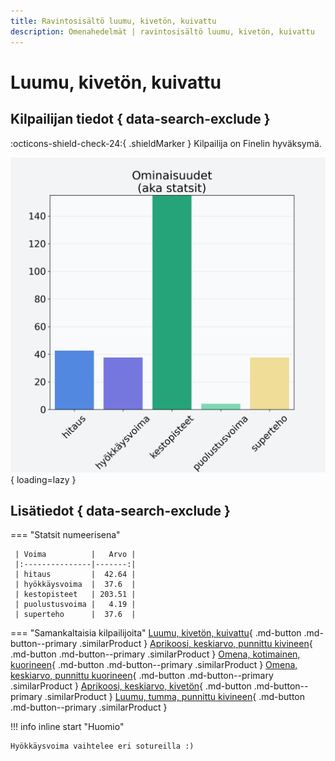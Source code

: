```yaml
---
title: Ravintosisältö luumu, kivetön, kuivattu
description: Omenahedelmät | ravintosisältö luumu, kivetön, kuivattu
---
```


# Luumu, kivetön, kuivattu


## Kilpailijan tiedot { data-search-exclude }

:octicons-shield-check-24:{ .shieldMarker } Kilpailija on Finelin hyväksymä.

![Luumu, kivetön, kuivattu](./images/luumu-kiveton-kuivattu.png){ loading=lazy }

## Lisätiedot { data-search-exclude }
=== "Statsit numeerisena"

     | Voima          |   Arvo |
     |:---------------|-------:|
     | hitaus         |  42.64 |
     | hyökkäysvoima  |  37.6  |
     | kestopisteet   | 203.51 |
     | puolustusvoima |   4.19 |
     | superteho      |  37.6  |

=== "Samankaltaisia kilpailijoita"
    [Luumu, kivetön, kuivattu](/luumu-kiveton-kuivattu){ .md-button .md-button--primary .similarProduct }
    [Aprikoosi, keskiarvo, punnittu kivineen](/aprikoosi-keskiarvo-punnittu-kivineen){ .md-button .md-button--primary .similarProduct }
    [Omena, kotimainen, kuorineen](/omena-kotimainen-kuorineen){ .md-button .md-button--primary .similarProduct }
    [Omena, keskiarvo, punnittu kuorineen](/omena-keskiarvo-punnittu-kuorineen){ .md-button .md-button--primary .similarProduct }
    [Aprikoosi, keskiarvo, kivetön](/aprikoosi-keskiarvo-kiveton){ .md-button .md-button--primary .similarProduct }
    [Luumu, tumma, punnittu kivineen](/luumu-tumma-punnittu-kivineen){ .md-button .md-button--primary .similarProduct }

!!! info inline start "Huomio"

    Hyökkäysvoima vaihtelee eri sotureilla :)
